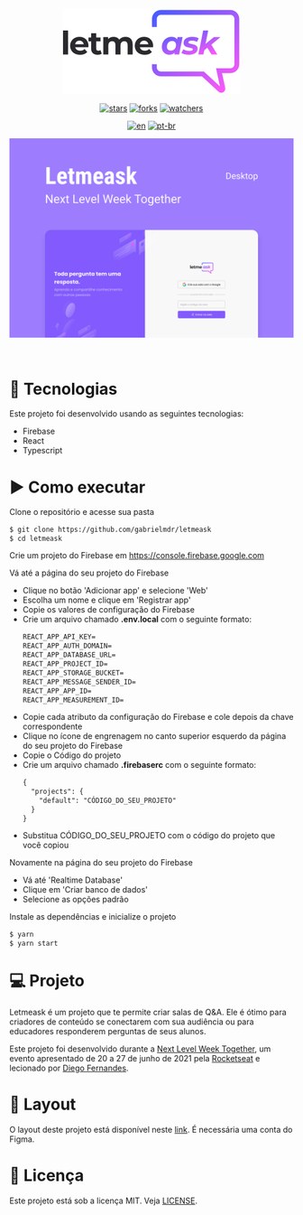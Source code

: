 <div align="center">

![Letmeask](.github/logo.svg "Letmeask")

[![stars](https://img.shields.io/github/stars/gabrielmdr/letmeask?style=social)](https://github.com/gabrielmdr/letmeask/stargazers/ "Stars")
[![forks](https://img.shields.io/github/forks/gabrielmdr/letmeask?style=social)](https://github.com/gabrielmdr/letmeask/network/members "Forks")
[![watchers](https://img.shields.io/github/watchers/gabrielmdr/letmeask?style=social)](https://github.com/gabrielmdr/letmeask/watchers/ "Watchers")

[![en](https://img.shields.io/static/v1?label=lang&message=en&color=8257E5&labelColor=000000)](README.md "English")
[![pt-br](https://img.shields.io/static/v1?label=lang&message=pt-br&color=8257E5&labelColor=000000)](README.pt-br.md "Português do Brasil")

![Letmeask mock](.github/cover.svg)

</div>
<br />

# 🧪 Tecnologias

Este projeto foi desenvolvido usando as seguintes tecnologias:

- Firebase
- React
- Typescript

# ▶ Como executar

Clone o repositório e acesse sua pasta

```
$ git clone https://github.com/gabrielmdr/letmeask
$ cd letmeask
```

Crie um projeto do Firebase em https://console.firebase.google.com

Vá até a página do seu projeto do Firebase
- Clique no botão 'Adicionar app' e selecione 'Web'
- Escolha um nome e clique em 'Registrar app'
- Copie os valores de configuração do Firebase
- Crie um arquivo chamado **.env.local** com o seguinte formato:
  ```
  REACT_APP_API_KEY=
  REACT_APP_AUTH_DOMAIN=
  REACT_APP_DATABASE_URL=
  REACT_APP_PROJECT_ID=
  REACT_APP_STORAGE_BUCKET=
  REACT_APP_MESSAGE_SENDER_ID=
  REACT_APP_APP_ID=
  REACT_APP_MEASUREMENT_ID=
  ```
- Copie cada atributo da configuração do Firebase e cole depois da chave correspondente
- Clique no ícone de engrenagem no canto superior esquerdo da página do seu projeto do Firebase
- Copie o Código do projeto
- Crie um arquivo chamado **.firebaserc** com o seguinte formato:
  ```
  {
    "projects": {
      "default": "CÓDIGO_DO_SEU_PROJETO"
    }
  }
  ```
- Substitua CÓDIGO_DO_SEU_PROJETO com o código do projeto que você copiou

Novamente na página do seu projeto do Firebase
- Vá até 'Realtime Database'
- Clique em 'Criar banco de dados'
- Selecione as opções padrão

Instale as dependências e inicialize o projeto

```
$ yarn
$ yarn start
```

# 💻 Projeto

Letmeask é um projeto que te permite criar salas de Q&A. Ele é ótimo para criadores de conteúdo se conectarem com sua audiência ou para educadores responderem perguntas de seus alunos.

Este projeto foi desenvolvido durante a [Next Level Week Together](https://nexelevelweek.com.br), um evento apresentado de 20 a 27 de junho de 2021 pela [Rocketseat](https://github.com/rocketseat-education) e lecionado por [Diego Fernandes](https://github.com/diego3g).

# 🔖 Layout

O layout deste projeto está disponível neste [link](https://www.figma.com/file/u0BQK8rCf2KgzcukdRRCWh/Letmeask/duplicate). É necessária uma conta do Figma.

# 📝 Licença

Este projeto está sob a licença MIT. Veja [LICENSE](LICENSE.md).